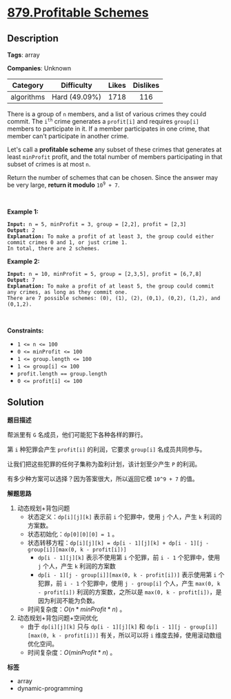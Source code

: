 # [879.Profitable Schemes](https://leetcode.com/problems/profitable-schemes/description/)

## Description

**Tags**: array

**Companies**: Unknown

|  Category  |  Difficulty   | Likes | Dislikes |
| :--------: | :-----------: | :---: | :------: |
| algorithms | Hard (49.09%) | 1718  |   116    |

<p>There is a group of <code>n</code> members, and a list of various crimes they could commit. The <code>i<sup>th</sup></code> crime generates a <code>profit[i]</code> and requires <code>group[i]</code> members to participate in it. If a member participates in one crime, that member can&#39;t participate in another crime.</p>
<p>Let&#39;s call a <strong>profitable scheme</strong> any subset of these crimes that generates at least <code>minProfit</code> profit, and the total number of members participating in that subset of crimes is at most <code>n</code>.</p>
<p>Return the number of schemes that can be chosen. Since the answer may be very large, <strong>return it modulo</strong> <code>10<sup>9</sup> + 7</code>.</p>
<p>&nbsp;</p>
<p><strong class="example">Example 1:</strong></p>
<pre><code><strong>Input:</strong> n = 5, minProfit = 3, group = [2,2], profit = [2,3]
<strong>Output:</strong> 2
<strong>Explanation:</strong> To make a profit of at least 3, the group could either commit crimes 0 and 1, or just crime 1.
In total, there are 2 schemes.</code></pre>
<p><strong class="example">Example 2:</strong></p>
<pre><code><strong>Input:</strong> n = 10, minProfit = 5, group = [2,3,5], profit = [6,7,8]
<strong>Output:</strong> 7
<strong>Explanation:</strong> To make a profit of at least 5, the group could commit any crimes, as long as they commit one.
There are 7 possible schemes: (0), (1), (2), (0,1), (0,2), (1,2), and (0,1,2).</code></pre>
<p>&nbsp;</p>
<p><strong>Constraints:</strong></p>
<ul>
  <li><code>1 &lt;= n &lt;= 100</code></li>
  <li><code>0 &lt;= minProfit &lt;= 100</code></li>
  <li><code>1 &lt;= group.length &lt;= 100</code></li>
  <li><code>1 &lt;= group[i] &lt;= 100</code></li>
  <li><code>profit.length == group.length</code></li>
  <li><code>0 &lt;= profit[i] &lt;= 100</code></li>
</ul>

## Solution

**题目描述**

帮派里有 `G` 名成员，他们可能犯下各种各样的罪行。

第 `i` 种犯罪会产生 `profit[i]` 的利润，它要求 `group[i]` 名成员共同参与。

让我们把这些犯罪的任何子集称为盈利计划，该计划至少产生 `P` 的利润。

有多少种方案可以选择？因为答案很大，所以返回它模 `10^9 + 7` 的值。

**解题思路**

1. 动态规划+背包问题
   - 状态定义：`dp[i][j][k]` 表示前 `i` 个犯罪中，使用 `j` 个人，产生 `k` 利润的方案数。
   - 状态初始化：`dp[0][0][0] = 1` 。
   - 状态转移方程：`dp[i][j][k] = dp[i - 1][j][k] + dp[i - 1][j - group[i]][max(0, k - profit[i])]`
     - `dp[i - 1][j][k]` 表示不使用第 `i` 个犯罪，前 `i - 1` 个犯罪中，使用 `j` 个人，产生 `k` 利润的方案数
     - `dp[i - 1][j - group[i]][max(0, k - profit[i])]` 表示使用第 `i` 个犯罪，前 `i - 1` 个犯罪中，使用 `j - group[i]` 个人，产生 `max(0, k - profit[i])` 利润的方案数，之所以是 `max(0, k - profit[i])`，是因为利润不能为负数。
   - 时间复杂度：$O(n * minProfit * n)$ 。
2. 动态规划+背包问题+空间优化
   - 由于 `dp[i][j][k]` 只与 `dp[i - 1][j][k]` 和 `dp[i - 1][j - group[i]][max(0, k - profit[i])]` 有关，所以可以将 `i` 维度去掉，使用滚动数组优化空间。
   - 时间复杂度：$O(minProfit * n)$ 。

**标签**

- array
- dynamic-programming
